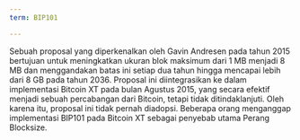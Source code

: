 ```yaml
---
term: BIP101

---
```

Sebuah proposal yang diperkenalkan oleh Gavin Andresen pada tahun 2015 bertujuan untuk meningkatkan ukuran blok maksimum dari 1 MB menjadi 8 MB dan menggandakan batas ini setiap dua tahun hingga mencapai lebih dari 8 GB pada tahun 2036. Proposal ini diintegrasikan ke dalam implementasi Bitcoin XT pada bulan Agustus 2015, yang secara efektif menjadi sebuah percabangan dari Bitcoin, tetapi tidak ditindaklanjuti. Oleh karena itu, proposal ini tidak pernah diadopsi. Beberapa orang menganggap implementasi BIP101 pada Bitcoin XT sebagai penyebab utama Perang Blocksize.